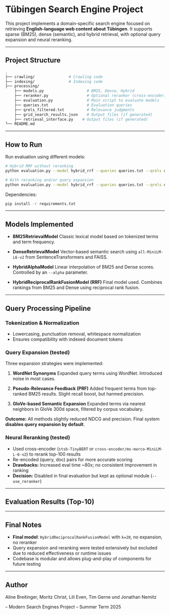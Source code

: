 # Tübingen Search Engine Project

This project implements a domain-specific search engine focused on retrieving **English-language web content about Tübingen**. It supports sparse (BM25), dense (semantic), and hybrid retrieval, with optional query expansion and neural reranking.

---

## Project Structure

```bash
.
├── crawling/               # Crawling code
├── indexing/               # Indexing code
├── processing/             
    ├── models.py                   # BM25, Dense, Hybrid  
    ├── reranker.py                 # Optional reranker (cross-encoder)
    ├── evaluation.py               # Main script to evaluate models
    ├── queries.txt                 # Evaluation queries
    ├── qrels_filtered.txt          # Relevance judgments
    ├── grid_search_results.json    # Output files (if generated)
    ├── retrieval_interface.py    # Output files (if generated)
└── README.md               
```

---

## How to Run

Run evaluation using different models:

```bash
# Hybrid RRF without reranking
python evaluation.py --model hybrid_rrf --queries queries.txt --qrels qrels_filtered.txt

# With reranking and/or query expansion
python evaluation.py --model hybrid_rrf --queries queries.txt --qrels qrels_filtered.txt --use_reranker --use_expansion
```

Dependencies:

```bash
pip install -r requirements.txt
```

---

## Models Implemented

* **BM25RetrievalModel**
  Classic lexical model based on tokenized terms and term frequency.

* **DenseRetrievalModel**
  Vector-based semantic search using `all-MiniLM-L6-v2` from SentenceTransformers and FAISS.

* **HybridAlphaModel**
  Linear interpolation of BM25 and Dense scores. Controlled by an `--alpha` parameter.

* **HybridReciprocalRankFusionModel (RRF)**
  Final model used. Combines rankings from BM25 and Dense using reciprocal rank fusion.

---

## Query Processing Pipeline

### Tokenization & Normalization

* Lowercasing, punctuation removal, whitespace normalization
* Ensures compatibility with indexed document tokens

### Query Expansion (tested)

Three expansion strategies were implemented:

1. **WordNet Synonyms**
   Expanded query terms using WordNet. Introduced noise in most cases.

2. **Pseudo-Relevance Feedback (PRF)**
   Added frequent terms from top-ranked BM25 results. Slight recall boost, but harmed precision.

3. **GloVe-based Semantic Expansion**
   Expanded terms via nearest neighbors in GloVe 300d space, filtered by corpus vocabulary.

**Outcome:** All methods slightly reduced NDCG and precision. Final system **disables query expansion by default**.

### Neural Reranking (tested)

* Used cross-encoder (`stsb-TinyBERT` or `cross-encoder/ms-marco-MiniLM-L-6-v2`) to rerank top-100 results
* Re-encoded (query, doc) pairs for more accurate scoring
* **Drawbacks:** Increased eval time \~80x; no consistent improvement in ranking
* **Decision:** Disabled in final evaluation but kept as optional module (`--use_reranker`)

---

## Evaluation Results (Top-10)


---

## Final Notes

* **Final model**: `HybridReciprocalRankFusionModel` with `k=20`, no expansion, no reranker
* Query expansion and reranking were tested extensively but excluded due to reduced effectiveness or runtime issues
* Codebase is modular and allows plug-and-play of components for future testing

---

## Author

Aline Breitinger, Moritz Christ, Lili Even, Tim Gerne und Jonathan Nemitz

 – Modern Search Engines Project – Summer Term 2025
